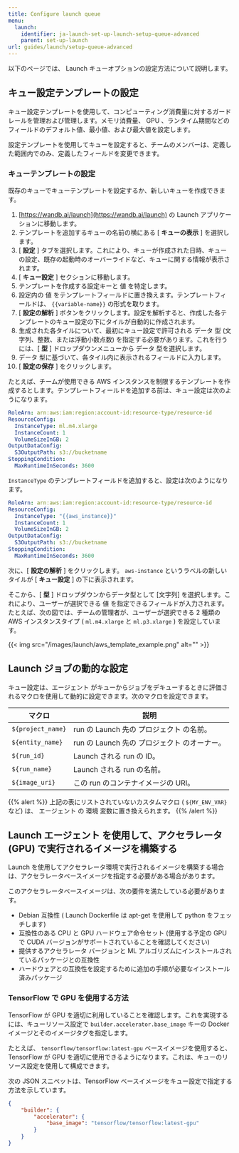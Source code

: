 ```yaml
---
title: Configure launch queue
menu:
  launch:
    identifier: ja-launch-set-up-launch-setup-queue-advanced
    parent: set-up-launch
url: guides/launch/setup-queue-advanced
---
```


以下のページでは、 Launch キューオプションの設定方法について説明します。

## キュー設定テンプレートの設定
キュー設定テンプレートを使用して、コンピューティング消費量に対するガードレールを管理および管理します。メモリ消費量、 GPU 、ランタイム期間などのフィールドのデフォルト値、最小値、および最大値を設定します。

設定テンプレートを使用してキューを設定すると、チームのメンバーは、定義した範囲内でのみ、定義したフィールドを変更できます。

### キューテンプレートの設定
既存のキューでキューテンプレートを設定するか、新しいキューを作成できます。

1. [https://wandb.ai/launch](https://wandb.ai/launch) の Launch アプリケーションに移動します。
2. テンプレートを追加するキューの名前の横にある [ **キューの表示** ] を選択します。
3. [ **設定** ] タブを選択します。これにより、キューが作成された日時、キューの設定、既存の起動時のオーバーライドなど、キューに関する情報が表示されます。
4. [ **キュー設定** ] セクションに移動します。
5. テンプレートを作成する設定キーと 値 を特定します。
6. 設定内の 値 をテンプレートフィールドに置き換えます。テンプレートフィールドは、 `{{variable-name}}` の形式を取ります。
7. [ **設定の解析** ] ボタンをクリックします。設定を解析すると、作成した各テンプレートのキュー設定の下にタイルが自動的に作成されます。
8. 生成された各タイルについて、最初にキュー設定で許可される データ 型 (文字列、整数、または浮動小数点数) を指定する必要があります。これを行うには、[ **型** ] ドロップダウンメニューから データ 型を選択します。
9. データ 型に基づいて、各タイル内に表示されるフィールドに入力します。
10. [ **設定の保存** ] をクリックします。

たとえば、チームが使用できる AWS インスタンスを制限するテンプレートを作成するとします。テンプレートフィールドを追加する前は、キュー設定は次のようになります。

```yaml title="launch config"
RoleArn: arn:aws:iam:region:account-id:resource-type/resource-id
ResourceConfig:
  InstanceType: ml.m4.xlarge
  InstanceCount: 1
  VolumeSizeInGB: 2
OutputDataConfig:
  S3OutputPath: s3://bucketname
StoppingCondition:
  MaxRuntimeInSeconds: 3600
```

`InstanceType` のテンプレートフィールドを追加すると、設定は次のようになります。

```yaml title="launch config"
RoleArn: arn:aws:iam:region:account-id:resource-type/resource-id
ResourceConfig:
  InstanceType: "{{aws_instance}}"
  InstanceCount: 1
  VolumeSizeInGB: 2
OutputDataConfig:
  S3OutputPath: s3://bucketname
StoppingCondition:
  MaxRuntimeInSeconds: 3600
```

次に、[ **設定の解析** ] をクリックします。 `aws-instance` というラベルの新しいタイルが [ **キュー設定** ] の下に表示されます。

そこから、[ **型** ] ドロップダウンからデータ型として [文字列] を選択します。これにより、ユーザーが選択できる 値 を指定できるフィールドが入力されます。たとえば、次の図では、チームの管理者が、ユーザーが選択できる 2 種類の AWS インスタンスタイプ ( `ml.m4.xlarge` と `ml.p3.xlarge` ) を設定しています。

{{< img src="/images/launch/aws_template_example.png" alt="" >}}

## Launch ジョブの動的な設定
キュー設定は、エージェント がキューからジョブをデキューするときに評価されるマクロを使用して動的に設定できます。次のマクロを設定できます。

| マクロ                   | 説明                                                                |
| --------------------- | ------------------------------------------------------------------- |
| `${project_name}`    | run の Launch 先の プロジェクト の名前。                                      |
| `${entity_name}`     | run の Launch 先の プロジェクト のオーナー。                                    |
| `${run_id}`          | Launch される run の ID。                                               |
| `${run_name}`        | Launch される run の名前。                                              |
| `${image_uri}`       | この run のコンテナイメージの URI。                                        |

{{% alert %}}
上記の表にリストされていないカスタムマクロ ( `${MY_ENV_VAR}` など) は、 エージェント の 環境 変数に置き換えられます。
{{% /alert %}}

## Launch エージェント を使用して、アクセラレータ (GPU) で実行されるイメージを構築する
Launch を使用してアクセラレータ環境で実行されるイメージを構築する場合は、アクセラレータベースイメージを指定する必要がある場合があります。

このアクセラレータベースイメージは、次の要件を満たしている必要があります。

- Debian 互換性 ( Launch Dockerfile は apt-get を使用して python をフェッチします)
- 互換性のある CPU と GPU ハードウェア命令セット (使用する予定の GPU で CUDA バージョンがサポートされていることを確認してください)
- 提供するアクセラレータ バージョンと ML アルゴリズムにインストールされているパッケージとの互換性
- ハードウェアとの互換性を設定するために追加の手順が必要なインストール済みパッケージ

### TensorFlow で GPU を使用する方法

TensorFlow が GPU を適切に利用していることを確認します。これを実現するには、キューリソース設定で `builder.accelerator.base_image` キーの Docker イメージとそのイメージタグを指定します。

たとえば、 `tensorflow/tensorflow:latest-gpu` ベースイメージを使用すると、TensorFlow が GPU を適切に使用できるようになります。これは、キューのリソース設定を使用して構成できます。

次の JSON スニペットは、TensorFlow ベースイメージをキュー設定で指定する方法を示しています。

```json title="Queue config"
{
    "builder": {
        "accelerator": {
            "base_image": "tensorflow/tensorflow:latest-gpu"
        }
    }
}
```
